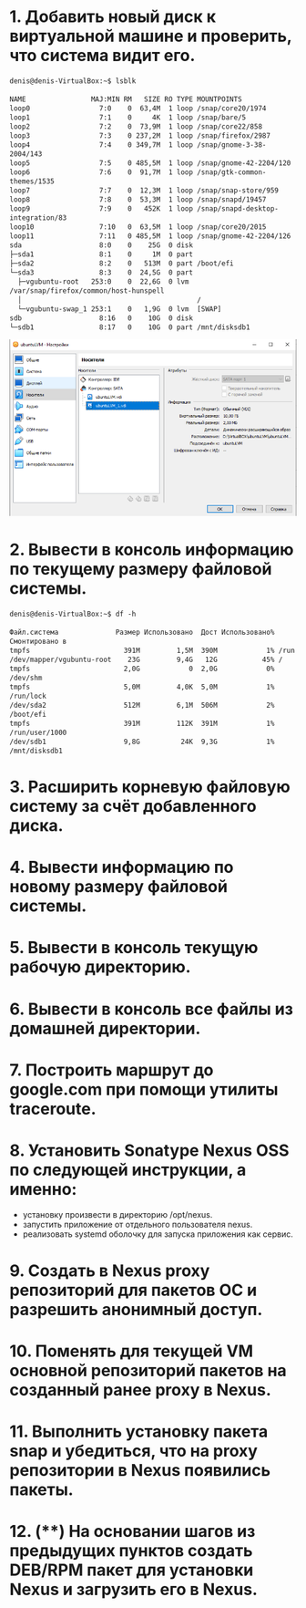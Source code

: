 # 1. Добавить новый диск к виртуальной машине и проверить, что система видит его.
```
denis@denis-VirtualBox:~$ lsblk

NAME                MAJ:MIN RM   SIZE RO TYPE MOUNTPOINTS
loop0                 7:0    0  63,4M  1 loop /snap/core20/1974
loop1                 7:1    0     4K  1 loop /snap/bare/5
loop2                 7:2    0  73,9M  1 loop /snap/core22/858
loop3                 7:3    0 237,2M  1 loop /snap/firefox/2987
loop4                 7:4    0 349,7M  1 loop /snap/gnome-3-38-2004/143
loop5                 7:5    0 485,5M  1 loop /snap/gnome-42-2204/120
loop6                 7:6    0  91,7M  1 loop /snap/gtk-common-themes/1535
loop7                 7:7    0  12,3M  1 loop /snap/snap-store/959
loop8                 7:8    0  53,3M  1 loop /snap/snapd/19457
loop9                 7:9    0   452K  1 loop /snap/snapd-desktop-integration/83
loop10                7:10   0  63,5M  1 loop /snap/core20/2015
loop11                7:11   0 485,5M  1 loop /snap/gnome-42-2204/126
sda                   8:0    0    25G  0 disk 
├─sda1                8:1    0     1M  0 part 
├─sda2                8:2    0   513M  0 part /boot/efi
└─sda3                8:3    0  24,5G  0 part 
  ├─vgubuntu-root   253:0    0  22,6G  0 lvm  /var/snap/firefox/common/host-hunspell
  │                                           /
  └─vgubuntu-swap_1 253:1    0   1,9G  0 lvm  [SWAP]
sdb                   8:16   0    10G  0 disk 
└─sdb1                8:17   0    10G  0 part /mnt/disksdb1
```
![](/HW9/screenHW9/disk.PNG)

# 2. Вывести в консоль информацию по текущему размеру файловой системы.
```
denis@denis-VirtualBox:~$ df -h

Файл.система              Размер Использовано  Дост Использовано% Cмонтировано в
tmpfs                       391M         1,5M  390M            1% /run
/dev/mapper/vgubuntu-root    23G         9,4G   12G           45% /
tmpfs                       2,0G            0  2,0G            0% /dev/shm
tmpfs                       5,0M         4,0K  5,0M            1% /run/lock
/dev/sda2                   512M         6,1M  506M            2% /boot/efi
tmpfs                       391M         112K  391M            1% /run/user/1000
/dev/sdb1                   9,8G          24K  9,3G            1% /mnt/disksdb1
```
# 3. Расширить корневую файловую систему за счёт добавленного диска.
# 4. Вывести информацию по новому размеру файловой системы.
# 5. Вывести в консоль текущую рабочую директорию.
# 6. Вывести в консоль все файлы из домашней директории.
# 7. Построить маршрут до google.com при помощи утилиты traceroute.
# 8. Установить Sonatype Nexus OSS по следующей инструкции, а именно:
- установку произвести в директорию /opt/nexus.
- запустить приложение от отдельного пользователя nexus.
- реализовать systemd оболочку для запуска приложения как сервис.
# 9. Создать в Nexus proxy репозиторий для пакетов ОС и разрешить анонимный доступ.
# 10. Поменять для текущей VM основной репозиторий пакетов на созданный ранее proxy в Nexus.
# 11. Выполнить установку пакета snap и убедиться, что на proxy репозитории в Nexus появились пакеты.
# 12. (**) На основании шагов из предыдущих пунктов создать DEB/RPM пакет для установки Nexus и загрузить его в Nexus.